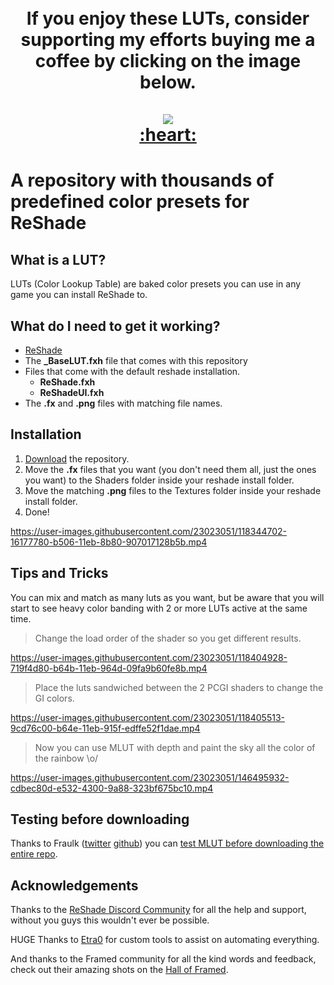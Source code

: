
<h1 align="center">
    <br>
    If you enjoy these LUTs, consider supporting my efforts buying me a coffee by clicking on the image below.
    <br><br>
        <a href="https://ko-fi.com/thegordinho">
            <img src="https://user-images.githubusercontent.com/23023051/145260720-804dff82-add9-46bf-a28e-34513dca000f.png">
        </a>
    <br>
    <a href="https://www.youtube.com/watch?v=EIyixC9NsLI">
        :heart:
    </a>
</h1>

# A repository with thousands of predefined color presets for ReShade

## **What is a LUT?**

LUTs (Color Lookup Table) are baked color presets you can use in any game you can install ReShade to.

## **What do I need to get it working?**

+ [ReShade](https://reshade.me)
+ The **_BaseLUT.fxh** file that comes with this repository
+ Files that come with the default reshade installation.
  + **ReShade.fxh**
  + **ReShadeUI.fxh**
+ The **.fx** and **.png** files with matching file names.

## **Installation**

1. [Download](https://github.com/TheGordinho/MLUT/archive/refs/heads/master.zip) the repository.
2. Move the **.fx** files that you want (you don't need them all, just the ones you want) to the Shaders folder inside your reshade install folder.
3. Move the matching **.png** files to the Textures folder inside your reshade install folder.
4. Done!

https://user-images.githubusercontent.com/23023051/118344702-16177780-b506-11eb-8b80-907017128b5b.mp4

## **Tips and Tricks**

You can mix and match as many luts as you want, but be aware that you will start to see heavy color banding with 2 or more LUTs active at the same time.

> Change the load order of the shader so you get different results.

https://user-images.githubusercontent.com/23023051/118404928-719f4d80-b64b-11eb-964d-09fa9b60fe8b.mp4

> Place the luts sandwiched between the 2 PCGI shaders to change the GI colors.

https://user-images.githubusercontent.com/23023051/118405513-9cd76c00-b64e-11eb-915f-edffe52f1dae.mp4

> Now you can use MLUT with depth and paint the sky all the color of the rainbow \o/

https://user-images.githubusercontent.com/23023051/146495932-cdbec80d-e532-4300-9a88-323bf675bc10.mp4

## Testing before downloading

Thanks to Fraulk ([twitter](https://twitter.com/freaksboi) [github](https://github.com/Fraulk/vp-lut-tester))
 you can  [test MLUT before downloading the entire repo](https://vp-lut-tester.netlify.app/).

## Acknowledgements

Thanks to the [ReShade Discord Community](https://discord.gg/PrwndfH) for all the help and support, without you guys this wouldn't ever be possible.

HUGE Thanks to [Etra0](https://github.com/etra0) for custom tools to assist on automating everything.

And thanks to the Framed community for all the kind words and feedback, check out their amazing shots on the [Hall of Framed](https://framedsc.github.io/HallOfFramed/).
